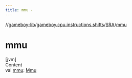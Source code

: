 ```yaml
---
title: mmu -
---
```

//[gameboy-lib](../../index.md)/[gameboy.cpu.instructions.shifts](../index.md)/[SRA](index.md)/[mmu](mmu.md)



# mmu  
[jvm]  
Content  
val [mmu](mmu.md): [Mmu](../../gameboy.memory/-mmu/index.md)  



